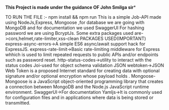 **This Project is made under the guidance OF John Smilga sir***

TO RUN THE FILE :- npm install && npm run
This is a simple Job-API made using NodeJs,Express, Mongoose ,for database we are going with MongoDB and for documentation we used SwaggerUI
For hashing password we are using BcryptJs.
Some extra packages used are->cors,helmet,rate-limiter,xss-clean
PACKAGES USED(IMPORTANT)
express-async-errors->A  simple ES6 async/await support hack for ExpressJS.
express-rate-limit->Basic rate-limiting middleware for Express whhich is used to limit repeated requests to public APIs and/or endpoints such as password reset.
http-status-codes->utility to interact with the status codes
Joi-used for object schema validation
JSON webtoken->JSON Web Token is a proposed Internet standard for creating data with optional signature and/or optional encryption whose payload holds .
Mongoose-Mongoose is a JavaScript object-oriented programming library that creates a connection between MongoDB and the Node.js JavaScript runtime environment.
SwaggerUI->For documentation
Yamljs->It is commonly used for configuration files and in applications where data is being stored or transmitted.
